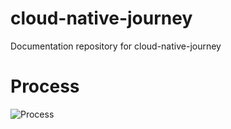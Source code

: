 # cloud-native-journey
Documentation repository for cloud-native-journey

# Process

<!--```mermaid
journey
    title Git journey
    section Create a new <name> branch
      from draft branch: 5: Git
      Push updates to <name> : 5: Me
    section Push to test 
      Merge <name> into draft : 5: Me, Git
      Verify your changes on test : 5 : Me
    section Push to Production
      Merge draft into publish branch : 5: Me, Git
      DON'T merge README.md: 1: Me
      Check the Slack for status: 3: Me
    section failures
      Use VS Code for merge conflicts: 3 : Me
```-->
![Process](kubernetes-on-vpc/images/process.png)
